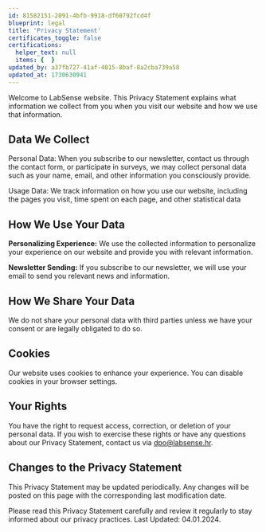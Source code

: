 ```yaml
---
id: 81582151-2091-4bfb-9918-df60792fcd4f
blueprint: legal
title: 'Privacy Statement'
certificates_toggle: false
certifications:
  helper_text: null
  items: {  }
updated_by: a37fb727-41af-4015-8baf-8a2cba739a58
updated_at: 1730630941
---
```

Welcome to LabSense website. This Privacy Statement explains what information we collect from you when you visit our website and how we use that information.

## Data We Collect

Personal Data: When you subscribe to our newsletter, contact us through the contact form, or participate in surveys, we may collect personal data such as your name, email, and other information you consciously provide.

Usage Data: We track information on how you use our website, including the pages you visit, time spent on each page, and other statistical data

## How We Use Your Data

**Personalizing Experience:** We use the collected information to personalize your experience on our website and provide you with relevant information.

**Newsletter Sending:** If you subscribe to our newsletter, we will use your email to send you relevant news and information.

## How We Share Your Data

We do not share your personal data with third parties unless we have your consent or are legally obligated to do so.

## Cookies

Our website uses cookies to enhance your experience. You can disable cookies in your browser settings.

## Your Rights

You have the right to request access, correction, or deletion of your personal data. If you wish to exercise these rights or have any questions about our Privacy Statement, contact us via [dpo@labsense.hr](mailto:dpo@labsense.hr).

## Changes to the Privacy Statement

This Privacy Statement may be updated periodically. Any changes will be posted on this page with the corresponding last modification date.

Please read this Privacy Statement carefully and review it regularly to stay informed about our privacy practices.
Last Updated: 04.01.2024.